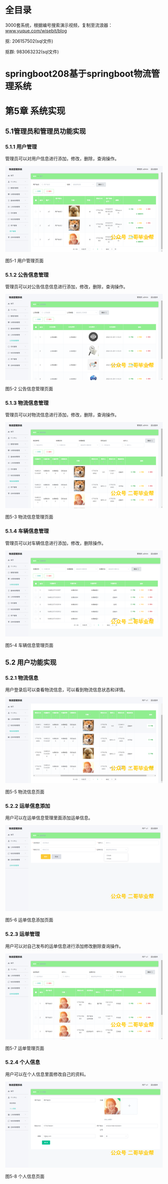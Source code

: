 # 全目录

3000套系统，根据编号搜索演示视频，复制至流浪器：www.yuque.com/wisebit/blog


<p>抠: 206157502(sql文件)</p>
<p>抠群: 983063232(sql文件)</p>


# springboot208基于springboot物流管理系统
# 第5章 系统实现
## 5.1管理员和管理员功能实现
### 5.1.1 用户管理
管理员可以对用户信息进行添加，修改，删除，查询操作。

![](/md/blog.009.png)

图5-1 用户管理页面
### 5.1.2 公告信息管理
管理员可以对公告信息信息进行添加，修改，删除，查询操作。

![](/md/blog.010.png)

图5-2 公告信息管理页面
### 5.1.3 物流信息管理
管理员可以对物流信息进行添加，修改，删除，查询操作。

![](/md/blog.011.png)

图5-3 物流信息管理页面
### 5.1.4 车辆信息管理
管理员可以对车辆信息进行添加，修改，删除操作。

![](/md/blog.012.png)

图5-4 车辆信息管理页面
## 5.2 用户功能实现
### 5.2.1 物流信息
用户登录后可以查看物流信息，可以看到物流信息状态和详情。

![](/md/blog.013.png)

图5-5 物流信息页面
### 5.2.2 运单信息添加
用户可以在运单信息管理里面添加运单信息。

![](/md/blog.014.png)

图5-6 运单信息添加页面
### 5.2.3 运单管理
用户可以对自己发布的运单信息进行添加修改删除查询操作。

![](/md/blog.015.png)

图5-7 运单管理页面
### 5.2.4 个人信息
用户可以在个人信息里面修改自己的资料。

![](/md/blog.016.png)

图5-8 个人信息页面















